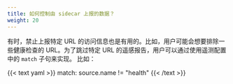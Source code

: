 ```yaml
---
title: 如何控制由 sidecar 上报的数据？
weight: 20
---
```


有时，禁止上报特定 URL 的访问信息也是有用的。比如，用户可能会想要排除一些健康检查的 URL。为了跳过特定 URL 的遥感报告，用户可以通过使用遥测配置中的 `match` 子句来实现。
比如：

{{< text yaml >}}
match: source.name != "health"
{{< /text >}}
